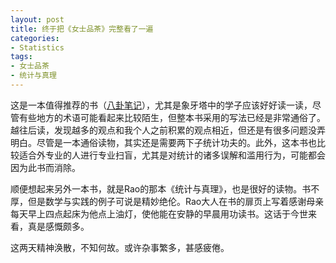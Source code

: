 ```yaml
---
layout: post
title: 终于把《女士品茶》完整看了一遍
categories:
- Statistics
tags:
- 女士品茶
- 统计与真理
---
```


这是一本值得推荐的书（[八卦笔记](http://yihui.name/cn/2007/12/stories-in-the-lady-tasting-tea/)），尤其是象牙塔中的学子应该好好读一读，尽管有些地方的术语可能看起来比较陌生，但整本书采用的写法已经是非常通俗了。越往后读，发现越多的观点和我个人之前积累的观点相近，但还是有很多问题没弄明白。尽管是一本通俗读物，其实还是需要两下子统计功夫的。此外，这本书也比较适合外专业的人进行专业扫盲，尤其是对统计的诸多误解和滥用行为，可能都会因为此书而消除。

顺便想起来另外一本书，就是Rao的那本《统计与真理》，也是很好的读物。书不厚，但是数学与实践的例子可说是精妙绝伦。Rao大人在书的扉页上写着感谢母亲每天早上四点起床为他点上油灯，使他能在安静的早晨用功读书。这话于今世来看，真是感慨颇多。

这两天精神涣散，不知何故。或许杂事繁多，甚感疲倦。


